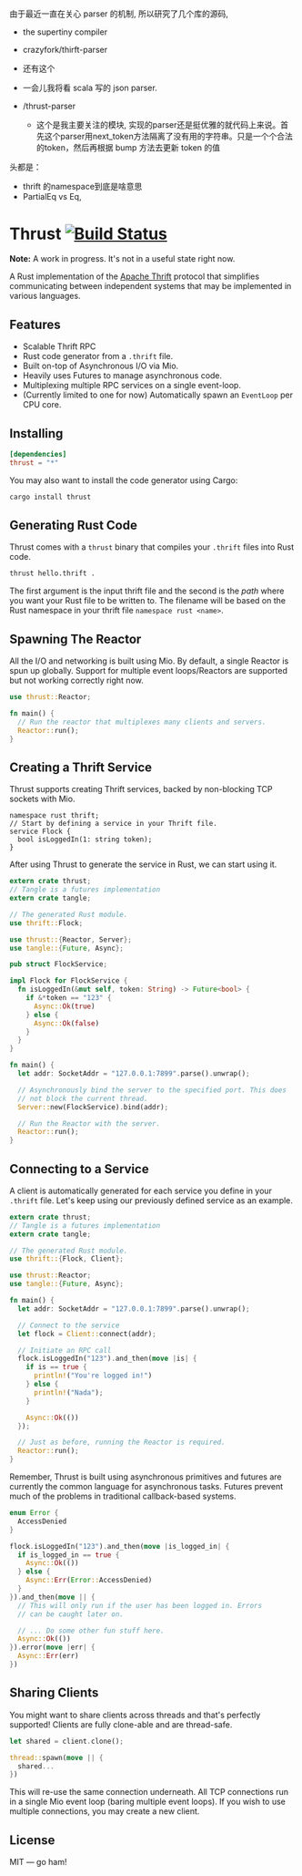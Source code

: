 ##
由于最近一直在关心 parser 的机制, 所以研究了几个库的源码, 
  * the supertiny compiler
  * crazyfork/thirft-parser
  * 还有这个
  * 一会儿我将看 scala 写的 json parser.
  

* /thrust-parser
  * 这个是我主要关注的模块, 实现的parser还是挺优雅的就代码上来说。首先这个parser用next_token方法隔离了没有用的字符串。只是一个个合法的token，然后再根据 bump 方法去更新 token 的值



头都是：

* thrift 的namespace到底是啥意思
* PartialEq vs Eq,


# Thrust [![Build Status](https://travis-ci.org/thehydroimpulse/thrust.svg?branch=master)](https://travis-ci.org/thehydroimpulse/thrust)

**Note:** A work in progress. It's not in a useful state right now.

A Rust implementation of the [Apache Thrift](https://thrift.apache.org/) protocol that simplifies communicating between independent systems that may be implemented in various languages.

## Features

- Scalable Thrift RPC
- Rust code generator from a `.thrift` file.
- Built on-top of Asynchronous I/O via Mio.
- Heavily uses Futures to manage asynchronous code.
- Multiplexing multiple RPC services on a single event-loop.
- (Currently limited to one for now) Automatically spawn an `EventLoop` per CPU core.

## Installing

```toml
[dependencies]
thrust = "*"
```

You may also want to install the code generator using Cargo:

```bash
cargo install thrust
```

## Generating Rust Code

Thrust comes with a `thrust` binary that compiles your `.thrift` files into Rust code.

```bash
thrust hello.thrift .
```

The first argument is the input thrift file and the second is the *path* where you want your
Rust file to be written to. The filename will be based on the Rust namespace in your thrift file `namespace rust <name>`.

## Spawning The Reactor

All the I/O and networking is built using Mio. By default, a single Reactor is spun up globally. Support for multiple event loops/Reactors are supported but not working correctly right now.

```rust
use thrust::Reactor;

fn main() {
  // Run the reactor that multiplexes many clients and servers.
  Reactor::run();
}
```

## Creating a Thrift Service

Thrust supports creating Thrift services, backed by non-blocking TCP sockets with Mio.

```thrift
namespace rust thrift;
// Start by defining a service in your Thrift file.
service Flock {
  bool isLoggedIn(1: string token);
}
```

After using Thrust to generate the service in Rust, we can start using it.

```rust
extern crate thrust;
// Tangle is a futures implementation
extern crate tangle;

// The generated Rust module.
use thrift::Flock;

use thrust::{Reactor, Server};
use tangle::{Future, Async};

pub struct FlockService;

impl Flock for FlockService {
  fn isLoggedIn(&mut self, token: String) -> Future<bool> {
    if &*token == "123" {
      Async::Ok(true)
    } else {
      Async::Ok(false)
    }
  }
}

fn main() {
  let addr: SocketAddr = "127.0.0.1:7899".parse().unwrap();

  // Asynchronously bind the server to the specified port. This does
  // not block the current thread.
  Server::new(FlockService).bind(addr);

  // Run the Reactor with the server.
  Reactor::run();
}
```

## Connecting to a Service

A client is automatically generated for each service you define in your `.thrift` file. Let's keep using our previously defined service as an example.

```rust
extern crate thrust;
// Tangle is a futures implementation
extern crate tangle;

// The generated Rust module.
use thrift::{Flock, Client};

use thrust::Reactor;
use tangle::{Future, Async};

fn main() {
  let addr: SocketAddr = "127.0.0.1:7899".parse().unwrap();

  // Connect to the service
  let flock = Client::connect(addr);

  // Initiate an RPC call
  flock.isLoggedIn("123").and_then(move |is| {
    if is == true {
      println!("You're logged in!")
    } else {
      println!("Nada");
    }

    Async::Ok(())
  });

  // Just as before, running the Reactor is required.
  Reactor::run();
}
```

Remember, Thrust is built using asynchronous primitives and futures are currently the common language for asynchronous tasks. Futures prevent much of the problems in traditional callback-based systems.

```rust
enum Error {
  AccessDenied
}

flock.isLoggedIn("123").and_then(move |is_logged_in| {
  if is_logged_in == true {
    Async::Ok(())
  } else {
    Async::Err(Error::AccessDenied)
  }
}).and_then(move || {
  // This will only run if the user has been logged in. Errors
  // can be caught later on.

  // ... Do some other fun stuff here.
  Async::Ok(())
}).error(move |err| {
  Async::Err(err)
})
```

## Sharing Clients

You might want to share clients across threads and that's perfectly supported! Clients are fully clone-able and are thread-safe.

```rust
let shared = client.clone();

thread::spawn(move || {
  shared...
})
```

This will re-use the same connection underneath. All TCP connections run in a single Mio event loop (baring multiple event loops). If you wish to use multiple connections, you may create a new client.

## License

MIT &mdash; go ham!
